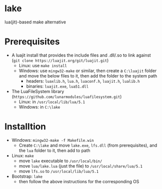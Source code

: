 # lake
lua(jit)-based make alternative

# Prerequisites
* A luajit install that provides the include files and .dll/.so to link against (`git clone https://luajit.org/git/luajit.git`)
  * Linux: use `make install`
  * Windows: use `mingw32-make` or similar, then create a `C:\luajit` folder and move the below files to it, then add the folder to the system path
    * headers: `luaxlib.h`, `lua.h`, `luaconf.h`, `luajit.h`, `lualib.h`
    * binaries: `luajit.exe`, `lua51.dll`
* The LuaFileSystem library (`https://github.com/lunarmodules/luafilesystem.git`)
  * Linux: in `/usr/local/lib/lua/5.1`
  * Windows: in `C:\lake`
 
 # Installtion
 * Windows: `mingw32-make -f Makefile.win`
   * Create `C:\lake` and move `lake.exe`, `lfs.dll` (from prerequisites), and the `lua` folder to it, then add to path
 * Linux: `make`
   * move `lake` executable to `/usr/local/bin/`
   * move `lua/lake.lua` (just the file) to `/usr/local/share/lua/5.1`
   * move `lfs.so` to `/usr/local/lib/lua/5.1`
* Bootstrap: `lake`
  * then follow the above instructions for the corresponding OS
